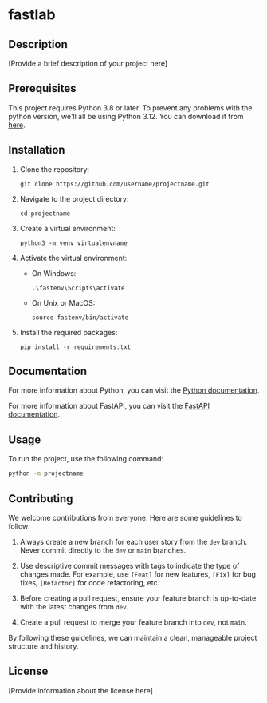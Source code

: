 # fastlab

## Description

[Provide a brief description of your project here]

## Prerequisites

This project requires Python 3.8 or later. To prevent any problems with the python version, we'll all be using Python 3.12. You can download it from [here](https://www.python.org/downloads/).

## Installation

1. Clone the repository:
    ```
    git clone https://github.com/username/projectname.git
    ```

2. Navigate to the project directory:
    ```
    cd projectname
    ```

3. Create a virtual environment:
    ```
    python3 -m venv virtualenvname
    ```

4. Activate the virtual environment:
    - On Windows:
        ```
        .\fastenv\Scripts\activate
        ```
    - On Unix or MacOS:
        ```
        source fastenv/bin/activate
        ```

5. Install the required packages:
    ```
    pip install -r requirements.txt
    ```

## Documentation

For more information about Python, you can visit the [Python documentation](https://docs.python.org/3/).

For more information about FastAPI, you can visit the [FastAPI documentation](https://fastapi.tiangolo.com/).

## Usage

To run the project, use the following command:

```bash
python -m projectname
```

## Contributing

We welcome contributions from everyone. Here are some guidelines to follow:

1. Always create a new branch for each user story from the `dev` branch. Never commit directly to the `dev` or `main` branches.

2. Use descriptive commit messages with tags to indicate the type of changes made. For example, use `[Feat]` for new features, `[Fix]` for bug fixes, `[Refactor]` for code refactoring, etc.

3. Before creating a pull request, ensure your feature branch is up-to-date with the latest changes from `dev`.

4. Create a pull request to merge your feature branch into `dev`, not `main`.

By following these guidelines, we can maintain a clean, manageable project structure and history.

## License

[Provide information about the license here]